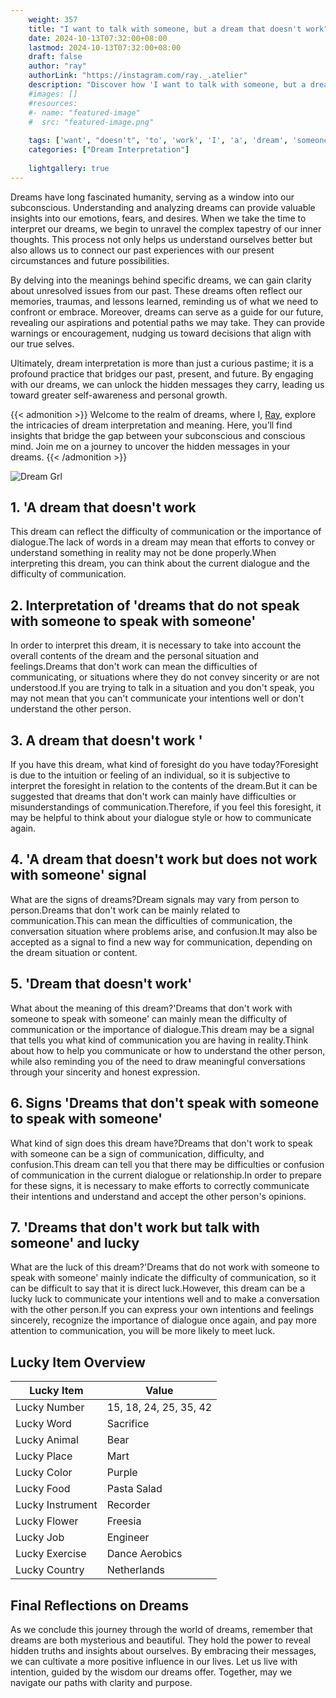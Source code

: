 ```yaml
---
    weight: 357
    title: "I want to talk with someone, but a dream that doesn't work"  # Assuming 'title' column exists
    date: 2024-10-13T07:32:00+08:00
    lastmod: 2024-10-13T07:32:00+08:00
    draft: false
    author: "ray"
    authorLink: "https://instagram.com/ray._.atelier"
    description: "Discover how 'I want to talk with someone, but a dream that doesn't work' can interpret your future and uncover its significant meanings in your life."
    #images: []
    #resources:
    #- name: "featured-image"
    #  src: "featured-image.png"
    
    tags: ['want', "doesn't", 'to', 'work', 'I', 'a', 'dream', 'someone,', 'but', 'talk', 'that', 'with']
    categories: ["Dream Interpretation"]
    
    lightgallery: true
---
```

    
Dreams have long fascinated humanity, serving as a window into our subconscious. Understanding and analyzing dreams can provide valuable insights into our emotions, fears, and desires. When we take the time to interpret our dreams, we begin to unravel the complex tapestry of our inner thoughts. This process not only helps us understand ourselves better but also allows us to connect our past experiences with our present circumstances and future possibilities.

By delving into the meanings behind specific dreams, we can gain clarity about unresolved issues from our past. These dreams often reflect our memories, traumas, and lessons learned, reminding us of what we need to confront or embrace. Moreover, dreams can serve as a guide for our future, revealing our aspirations and potential paths we may take. They can provide warnings or encouragement, nudging us toward decisions that align with our true selves.

Ultimately, dream interpretation is more than just a curious pastime; it is a profound practice that bridges our past, present, and future. By engaging with our dreams, we can unlock the hidden messages they carry, leading us toward greater self-awareness and personal growth.

{{< admonition >}}
Welcome to the realm of dreams, where I, [Ray](https://instagram.com/ray._.atelier), explore the intricacies of dream interpretation and meaning. Here, you’ll find insights that bridge the gap between your subconscious and conscious mind. Join me on a journey to uncover the hidden messages in your dreams.
{{< /admonition >}}

![Dream Grl](https://cdn.pixabay.com/photo/2017/11/02/03/35/gothic-2910057_1280.jpg "Dream Grl")

## 1. 'A dream that doesn't work
This dream can reflect the difficulty of communication or the importance of dialogue.The lack of words in a dream may mean that efforts to convey or understand something in reality may not be done properly.When interpreting this dream, you can think about the current dialogue and the difficulty of communication.

## 2. Interpretation of 'dreams that do not speak with someone to speak with someone'
In order to interpret this dream, it is necessary to take into account the overall contents of the dream and the personal situation and feelings.Dreams that don't work can mean the difficulties of communicating, or situations where they do not convey sincerity or are not understood.If you are trying to talk in a situation and you don't speak, you may not mean that you can't communicate your intentions well or don't understand the other person.

## 3. A dream that doesn't work '
If you have this dream, what kind of foresight do you have today?Foresight is due to the intuition or feeling of an individual, so it is subjective to interpret the foresight in relation to the contents of the dream.But it can be suggested that dreams that don't work can mainly have difficulties or misunderstandings of communication.Therefore, if you feel this foresight, it may be helpful to think about your dialogue style or how to communicate again.

## 4. 'A dream that doesn't work but does not work with someone' signal
What are the signs of dreams?Dream signals may vary from person to person.Dreams that don't work can be mainly related to communication.This can mean the difficulties of communication, the conversation situation where problems arise, and confusion.It may also be accepted as a signal to find a new way for communication, depending on the dream situation or content.

## 5. 'Dream that doesn't work'
What about the meaning of this dream?'Dreams that don't work with someone to speak with someone' can mainly mean the difficulty of communication or the importance of dialogue.This dream may be a signal that tells you what kind of communication you are having in reality.Think about how to help you communicate or how to understand the other person, while also reminding you of the need to draw meaningful conversations through your sincerity and honest expression.

## 6. Signs 'Dreams that don't speak with someone to speak with someone'
What kind of sign does this dream have?Dreams that don't work to speak with someone can be a sign of communication, difficulty, and confusion.This dream can tell you that there may be difficulties or confusion of communication in the current dialogue or relationship.In order to prepare for these signs, it is necessary to make efforts to correctly communicate their intentions and understand and accept the other person's opinions.

## 7. 'Dreams that don't work but talk with someone' and lucky
What are the luck of this dream?'Dreams that do not work with someone to speak with someone' mainly indicate the difficulty of communication, so it can be difficult to say that it is direct luck.However, this dream can be a lucky luck to communicate your intentions well and to make a conversation with the other person.If you can express your own intentions and feelings sincerely, recognize the importance of dialogue once again, and pay more attention to communication, you will be more likely to meet luck.

## Lucky Item Overview
| Lucky Item          | Value              |
|---------------|--------------------|
| Lucky Number        | 15, 18, 24, 25, 35, 42  |
| Lucky Word          | Sacrifice |
| Lucky Animal        | Bear |
| Lucky Place         | Mart     |
| Lucky Color         | Purple     |
| Lucky Food          | Pasta Salad      |
| Lucky Instrument    | Recorder |
| Lucky Flower        | Freesia    |
| Lucky Job           | Engineer       |
| Lucky Exercise      | Dance Aerobics  |
| Lucky Country       | Netherlands    |


##  Final Reflections on Dreams

As we conclude this journey through the world of dreams, remember that dreams are both mysterious and beautiful. They hold the power to reveal hidden truths and insights about ourselves. By embracing their messages, we can cultivate a more positive influence in our lives. Let us live with intention, guided by the wisdom our dreams offer. Together, may we navigate our paths with clarity and purpose.
